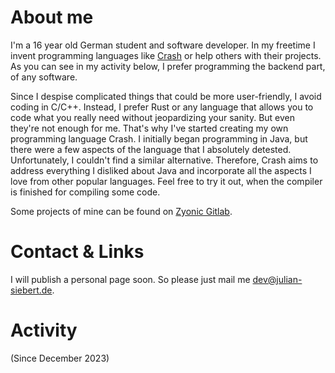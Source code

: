 # About me
I'm a 16 year old German student and software developer.
In my freetime I invent programming languages like [Crash](https://github.com/crash-lang) or
help others with their projects. As you can see in my activity below, I prefer programming the
backend part, of any software. 

Since I despise complicated things that could be more user-friendly, 
I avoid coding in C/C++. Instead, I prefer Rust or any language that allows you to code what you really need without jeopardizing your sanity.
But even they're not enough for me.
That's why I've started creating my own programming language Crash.
I initially began programming in Java, but there were a few aspects of the language that I absolutely detested. 
Unfortunately, I couldn't find a similar alternative. Therefore, 
Crash aims to address everything I disliked about Java and incorporate all the aspects I love from other popular languages.
Feel free to try it out, when the compiler is finished for compiling some code.

Some projects of mine can be found on [Zyonic Gitlab](https://gitlab.zyonicsoftware.com/julian-siebert).

# Contact & Links
I will publish a personal page soon.
So please just mail me [dev@julian-siebert.de](mailto://dev@julian-siebert.de).

# Activity
(Since December 2023)

<picture>
  <source
    srcset="https://github-readme-stats.vercel.app/api/wakatime?username=julian_siebert&hide_title=true&hide_border=true&layout=compact&display_format=time&theme=dark"
    media="(prefers-color-scheme: dark)"
    />
  <source
    srcset="https://github-readme-stats.vercel.app/api/wakatime?username=julian_siebert&hide_title=true&hide_border=true&layout=compact&display_format=time"
    media="(prefers-color-scheme: light), (prefers-color-scheme: no-preference)"
    />
  <img/>
</picture>
<br>
<picture>
  <source
    srcset="https://github-readme-stats.vercel.app/api?username=julian-siebert&hide_title=true&hide_border=true&layout=compact&display_format=time&show_icons=false&theme=dark"
    media="(prefers-color-scheme: dark)"
    />
  <source
    srcset="https://github-readme-stats.vercel.app/api?username=julian-siebert&hide_title=true&hide_border=true&layout=compact&display_format=time&show_icons=false"
    media="(prefers-color-scheme: light), (prefers-color-scheme: no-preference)"
    />
  <img/>
</picture>
